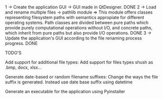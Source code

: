 1 -> Create the application GUI
    -> GUI made in QtDesigner. DONE
2 -> Load and rename multiple files
    -> pathlib module => This module offers classes representing filesystem paths with semantics appropiate for different operating systems. Path classes are divided between pure paths which provide purely computational operations without I/O, and concrete paths, which inherit from pure paths but also provide I/O operations. DONE
3 -> Update the application's GUI according to the file renaming process progress. DONE

TODO'S

Add support for additional file types: Add support for files types shush as .bmp, docx, xlsx...

Generate date-based or random filename suffixes: Change the ways the file suffix is generated. Instead use date base suffix using datetime

Generate an executable for the application using Pyinstaller
